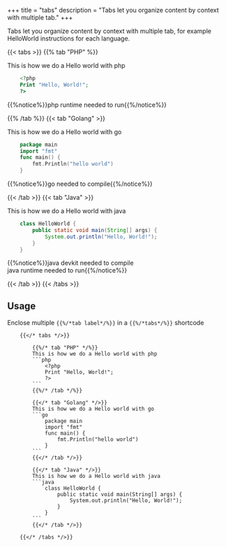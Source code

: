 +++
title = "tabs"
description = "Tabs let you organize content by context with multiple tab."
+++

Tabs let you organize content by context with multiple tab, for example HelloWorld instructions for each language.


{{< tabs >}}
{{% tab "PHP" %}} 

This is how we do a Hello world with php 

```php
	<?php 
	Print "Hello, World!";
	?>
```

{{%notice%}}php runtime needed to run{{%/notice%}}

{{% /tab %}}
{{< tab "Golang" >}} 

This is how we do a Hello world with go

```go
	package main
	import "fmt"
	func main() {
	    fmt.Println("hello world")
	}	
```

{{%notice%}}go needed to compile{{%/notice%}}


{{< /tab >}}
{{< tab "Java" >}} 

This is how we do a Hello world with java

```java
	class HelloWorld {
	    public static void main(String[] args) {
	        System.out.println("Hello, World!"); 
	    }
	}
```
{{%notice%}}java devkit needed to compile\
java runtime needed to run{{%/notice%}}

{{< /tab >}}
{{< /tabs >}}

## Usage 
Enclose multiple `{{%/*tab label*/%}}` in a `{{%/*tabs*/%}}` shortcode

```
	{{</* tabs */>}}
	
		{{%/* tab "PHP" */%}} 
		This is how we do a Hello world with php 
		```php
			<?php 
			Print "Hello, World!";
			?>
		```
		{{%/* /tab */%}}

		{{</* tab "Golang" */>}} 
		This is how we do a Hello world with go
		```go
			package main
			import "fmt"
			func main() {
			    fmt.Println("hello world")
			}	
		```
		{{</* /tab */>}}

		{{</* tab "Java" */>}} 
		This is how we do a Hello world with java
		```java
			class HelloWorld {
			    public static void main(String[] args) {
			        System.out.println("Hello, World!"); 
			    }
			}
		```
		{{</* /tab */>}}

	{{</* /tabs */>}}
```